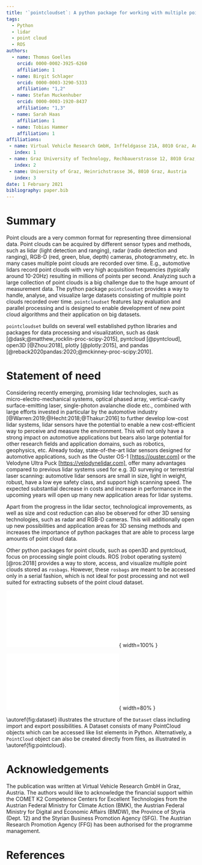 ```yaml
---
title: '`pointcloudset`: A python package for working with multiple point clouds recorded over time'
tags:
  - Python
  - lidar
  - point cloud
  - ROS
authors:
  - name: Thomas Goelles
    orcid: 0000-0002-3925-6260
    affiliation: 1
  - name: Birgit Schlager
    orcid: 0000-0003-3290-5333
    affiliation: "1,2"
  - name: Stefan Muckenhuber
    orcid: 0000-0003-1920-8437
    affiliation: "1,3"
  - name: Sarah Haas
    affiliation: 1
  - name: Tobias Hammer
    affiliation: 1
affiliations:
 - name: Virtual Vehicle Research GmbH, Inffeldgasse 21A, 8010 Graz, Austria
   index: 1
 - name: Graz University of Technology, Rechbauerstrasse 12, 8010 Graz, Austria
   index: 2
 - name: University of Graz, Heinrichstrasse 36, 8010 Graz, Austria
   index: 3
date: 1 February 2021
bibliography: paper.bib
---
```


# Summary

Point clouds are a very common format for representing three dimensional data. Point clouds can be acquired by different sensor types and methods, such as lidar (light detection and ranging), radar (radio detection and ranging), RGB-D (red, green, blue, depth) cameras, photogrammetry, etc. In many cases multiple point clouds are recorded over time. E.g., automotive lidars record point clouds with very high acquisition frequencies (typically around 10-20Hz) resulting in millions of points per second. Analyzing such a large collection of point clouds is a big challenge due to the huge amount of measurement data. The python package `pointcloudset` provides a way to handle, analyse, and visualize large datasets consisting of multiple point clouds recorded over time. `pointcloudset` features lazy evaluation and parallel processing and is designed to enable development of new point cloud algorithms and their application on big datasets.

`pointcloudset` builds on several well established python libraries and packages for data processing and visualization, such as dask [@dask;@matthew_rocklin-proc-scipy-2015], pyntcloud [@pyntcloud], open3D [@Zhou:2018], plotly [@plotly:2015], and pandas [@reback2020pandas:2020;@mckinney-proc-scipy:2010].

# Statement of need
Considering recently emerging, promising lidar technologies, such as micro-electro-mechanical systems, optical phased array, vertical-cavity surface-emitting laser, single-photon avalanche diode etc., combined with large efforts invested in particular by the automotive industry [@Warren:2019;@Hecht:2018;@Thakur:2016] to further develop low-cost lidar systems, lidar sensors have the potential to enable a new cost-efficient way to perceive and measure the environment. This will not only have a strong impact on automotive applications but bears also large potential for other research fields and application domains, such as robotics, geophysics, etc. Already today, state-of-the-art lidar sensors designed for automotive applications, such as the Ouster OS-1 [https://ouster.com] or the Velodyne Ultra Puck [https://velodynelidar.com], offer many advantages compared to previous lidar systems used for e.g. 3D surveying or terrestrial laser scanning: automotive lidar sensors are small in size, light in weight, robust, have a low eye safety class, and support high scanning speed. The expected substantial decrease in costs and increase in performance in the upcoming years will open up many new application areas for lidar systems.

Apart from the progress in the lidar sector, technological improvements, as well as size and cost reduction can also be observed for other 3D sensing technologies, such as radar and RGB-D cameras. This will additionally open up new possibilities and application areas for 3D sensing methods and increases the importance of python packages that are able to process large amounts of point cloud data.

Other python packages for point clouds, such as open3D and pyntcloud, focus on processing single point clouds. ROS (robot operating system) [@ros:2018] provides a way to store, access, and visualize multiple point clouds stored as `rosbags`. However, these `rosbags` are meant to be accessed only in a serial fashion, which is not ideal for post processing and not well suited for extracting subsets of the point cloud dataset.


![Dataset object with main properties and ways to read and write data. \label{fig:dataset}](./figures/data_pipeline2.pdf){ width=100% }

![PointCloud set with main properties and ways to read and write data. \label{fig:pointcloud}](./figures/data_pipeline3.pdf){ width=80% }

\autoref{fig:dataset} illustrates the structure of the `Dataset` class including import and export possibilities. A Dataset consists of many PointCloud objects which can be accessed like list elements in Python. Alternatively, a `PointCloud` object can also be created directly from files, as illustrated in \autoref{fig:pointcloud}.


# Acknowledgements

The publication was written at Virtual Vehicle Research GmbH in Graz, Austria. The authors would like to acknowledge the financial support within the COMET K2 Competence Centers for Excellent Technologies from the Austrian Federal Ministry for Climate Action (BMK), the Austrian Federal Ministry for Digital and Economic Affairs (BMDW), the Province of Styria (Dept. 12) and the Styrian Business Promotion Agency (SFG). The Austrian Research Promotion Agency (FFG) has been authorised for the programme management.

# References
